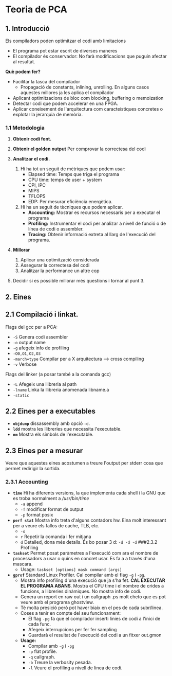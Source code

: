 # Teoria de PCA
## 1. Introducció
Els compiladors poden optimitzar el codi amb limitacions
 - El programa pot estar escrit de diverses maneres
 - El compilador és conservador: No farà modificacions que puguin afectar al resultat.

**Què podem fer?**
 - Facilitar la tasca del compilador
    - Propagació de constants, inlining, unrolling. En alguns casos aquestes millores ja les aplica el compilador
 - Aplicant optimitzacions de bloc com blocking, buffering o memoization
 - Detectar codi que podem accelerar en una FPGA.
 - Aplicar coneixement de l'arquitectura com caracteístiques concretes o explotar la jerarquia de memòria.
 
 ### 1.1 Metodologia
 1. **Obtenir codi font.**
 2. **Obtenir el golden output** Per comprovar la correctesa del codi
 3. **Analitzar el codi.**
    1. Hi ha tot un seguit de mètriques que podem usar:
        - Elapsed time: Temps que triga el programa
        - CPU time: temps de user + system
        - CPI, IPC
        - MIPS
        - TFLOPS
        - EDP: Per mesurar eficiència energètica.
    2. Hi ha un seguit de tècniques que podem aplicar.
        - **Accounting:** Mostrar es recursos necessaris per a executar el programa
        - **Profiling:** Instrumentar el codi per analizar a nivell de funció o de línea de codi o assembler.
        - **Tracing:** Obtenir informació extreta al llarg de l'execució del programa.
 4. **Millorar** 
    1. Aplicar una optimització considerada
    2. Assegurar la correctesa del codi
    3. Analitzar la performance un altre cop
 
 5. Decidir si es possible millorar més questions i tornar al punt 3.
 
 ## 2. Eines
 ## 2.1 Compilació i linkat.
 Flags del gcc per a PCA:
 - `-S` Genera codi assembler
 - `-o` output name
 - `-g` afegeix info de profiling
 - `-O0,O1,O2,O3`
 - `-march=type` Compilar per a X arquitectura --> cross compiling
 - `-v` Verbose
 
 Flags del linker (a posar també a la comanda gcc)
 - `-L` Afegeix una llibreria al path
 - `-lname` Linka la llibreria anomenada libname.a
 - `-static`
 
 ## 2.2 Eines per a executables
- **`objdump`** dissassembly amb opció `-d`.
- **`ldd`** mostra les llibreries que necessita l'executable.
- **`nm`** Mostra els símbols de l'executable.
 
 ## 2.3 Eines per a mesurar
 Veure que aquestes eines acostumen a treure l'output per stderr cosa que permet redirigir la sortida.
 ### 2.3.1 Accounting
 - **`time`** Hi ha diferents versions, la que implementa cada shell i la GNU que es troba normalment a _/usr/bin/time_
   - `-a` append
   - `-f` modificar format de output
   - `-p` format posix 
- **`perf stat`** Mostra info treta d'alguns contadors hw. Eina molt interessant per a veure els fallos de cache, TLB, etc.
  - `-o`
  - `r` Repetir la comanda i fer mitjana
  - `d` Detailed, dona més detalls. És bo posar 3 d: `-d -d -d` 
 ###2.3.2 Profiling
 - **`taskset`** Permet posat paràmetres a l'execució com ara el nombre de processadors a usar o quins en concret usar. Es fa a a través d'una mascara.
   - Usage: `taskset [options] mask command [args]`
 - **`gprof`** Standard Linux Profiler. Cal compilar amb el flag `-g` i `-pg`.
   - Mostra info profiling d'una execució que ja s'ha fet. **CAL EXECUTAR EL PROGRAMA ABANS**. Mostra el CPU time i el nombre de crides a funcions, a llibreries dinàmiques. No mostra info de codi. 
   - Genera un report en raw out i un callgraph .ps molt cheto que es pot veure amb el programa ghostview.
   - Té molta presició però pot haver biaix en el pes de cada subr/linea. 
   - Coses a tenir en compte del seu funcionament:
     - El flag `-pg` fa que el compilador inserti linies de codi a l'inici de cada func.
     - Afegeix interrupcions per fer fer sampling
     - Guardarà el resultat de l'execució del codi a un fitxer out.gmon
   - **Usage:**
     - Compilar amb `-g` i `-pg`
     - `-p` flat profile.
     - `-q` callgraph.
     - `-b` Treure la verbosity pesada.
     - `-l` Veure el profiling a nivell de linea de codi.

